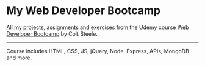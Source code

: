 # My Web Developer Bootcamp

All my projects, assignments and exercises from the Udemy course [Web Developer Bootcamp](https://www.udemy.com/the-web-developer-bootcamp/) by Colt Steele.

---

Course includes HTML, CSS, JS, jQuery, Node, Express, APIs, MongoDB and more.